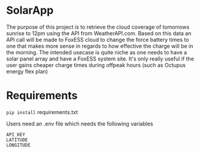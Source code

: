 # SolarApp

The purpose of this project is to retrieve the cloud coverage of tomorrows sunrise to 12pm using the API from WeatherAPI.com. Based on this data an API call will be made to FoxESS cloud to change the force battery times to one that makes more sense in regards to how effective the charge will be in the morning.
The intended usecase is quite niche as one needs to have a solar panel array and have a FoxESS system site. It's only really useful if the user gains cheaper charge times during offpeak hours (such as Octupus energy flex plan)

# Requirements

`pip install` requirements.txt

Users need an .env file which needs the following variables

`API_KEY`  
`LATITUDE`  
`LONGITUDE`
